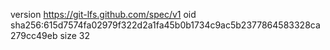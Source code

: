 version https://git-lfs.github.com/spec/v1
oid sha256:615d7574fa02979f322d2a1fa45b0b1734c9ac5b2377864583328ca279cc49eb
size 32
